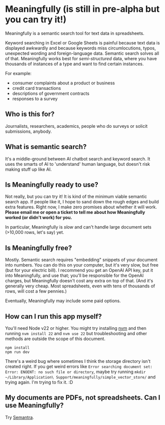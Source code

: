 # Meaningfully (is still in pre-alpha but you can try it!)

Meaningfully is a semantic search tool for text data in spreadsheets. 

Keyword searching in Excel or Google Sheets is painful because text data is displayed awkwardly and because keywords miss circumlocutions, typos, unexpected wording and foreign-language data. Semantic search solves all of that. Meaningfully works best for *semi-structured* data, where you have thousands of instances of a type and want to find certain instances.

For example:

  - consumer complaints about a product or business
  - credit card transactions
  - descriptions of government contracts
  - responses to a survey

## Who is this for?

Journalists, researchers, academics, people who do surveys or solicit submissions, anybody.

## What is semantic search?

It's a middle-ground between AI chatbot search and keyword search. It uses the smarts of AI to 'understand' human language, but doesn't risk making stuff up like AI.

## Is Meaningfully ready to use?

Not really, but you can try it! It is kind of the minimum viable semantic search app. If people like it, I hope to sand down the rough edges and build extra features. Right now, I make zero promises about whether it will work. **Please email me or open a ticket to tell me about how Meaningfully worked (or didn't work) for you.**

In particular, Meaningfully is _slow_ and can't handle large document sets (>10,000 rows, let's say) yet.

## Is Meaningfully free?

Mostly. Semantic search requires "embedding" snippets of your document into numbers. You can do this on your computer, but it's very slow, but free (but for your electric bill). I recommend you get an OpenAI API key, put it into Meaningfully, and use that; you'll be responsible for the OpenAI charges, but Meaningfully doesn't cost any extra on top of that. (And it's generally very cheap. Most spreadsheets, even with tens of thousands of rows, will cost a few pennies.)

Eventually, Meaningfully may include some paid options.

## How can I run this app myself?

You'll need Node v22 or higher. You might try installing [nvm](https://github.com/nvm-sh/nvm) and then running `nvm install 22` and `nvm use 22` but troubleshooting and other methods are outside the scope of this document.

```
npm install
npm run dev
```

There's a weird bug where sometimes I think the storage directory isn't created right. If you get weird errors like `Error searching document set: Error: ENOENT: no such file or directory`, maybe try running `mkdir ~/Library/Application\ Support/meaningfully/simple_vector_store/` and trying again. I'm trying to fix it. :D


## My documents are PDFs, not spreadsheets. Can I use Meaningfully?

Try [Semantra](https://github.com/freedmand/semantra).